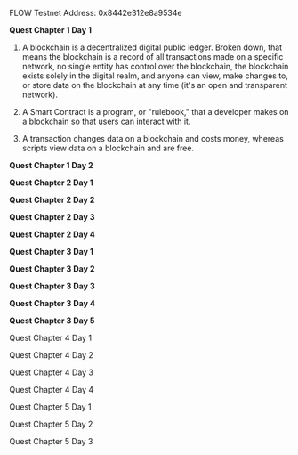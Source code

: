 FLOW Testnet Address:
0x8442e312e8a9534e


**Quest Chapter 1 Day 1**
  
  1. A blockchain is a decentralized digital public ledger. Broken down, that means the blockchain is a record of all transactions made on a specific network, no single entity has control over the blockchain, the blockchain exists solely in the digital realm, and anyone can view, make changes to, or store data on the blockchain at any time (it's an open and transparent network).
  
  2. A Smart Contract is a program, or "rulebook," that a developer makes on a blockchain so that users can interact with it. 

  3. A transaction changes data on a blockchain and costs money, whereas scripts view data on a blockchain and are free. 
  

**Quest Chapter 1 Day 2**

**Quest Chapter 2 Day 1**

**Quest Chapter 2 Day 2**

**Quest Chapter 2 Day 3**

**Quest Chapter 2 Day 4**

**Quest Chapter 3 Day 1**

**Quest Chapter 3 Day 2**

**Quest Chapter 3 Day 3**

**Quest Chapter 3 Day 4**

**Quest Chapter 3 Day 5**

Quest Chapter 4 Day 1

Quest Chapter 4 Day 2

Quest Chapter 4 Day 3

Quest Chapter 4 Day 4

Quest Chapter 5 Day 1

Quest Chapter 5 Day 2

Quest Chapter 5 Day 3
